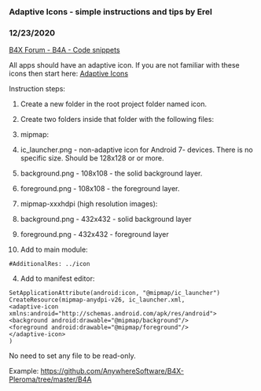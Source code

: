 ### Adaptive Icons - simple instructions and tips by Erel
### 12/23/2020
[B4X Forum - B4A - Code snippets](https://www.b4x.com/android/forum/threads/123843/)

All apps should have an adaptive icon. If you are not familiar with these icons then start here: [Adaptive Icons](https://www.b4x.com/android/forum/threads/95244/#content)   
  
Instruction steps:  

1. Create a new folder in the root project folder named icon.
2. Create two folders inside that folder with the following files:

1. mipmap:

1. ic\_launcher.png - non-adaptive icon for Android 7- devices. There is no specific size. Should be 128x128 or or more.
2. background.png - 108x108 - the solid background layer.
3. foreground.png - 108x108 - the foreground layer.

2. mipmap-xxxhdpi (high resolution images):

1. background.png - 432x432 - solid background layer
2. foreground.png - 432x432 - foreground layer

3. Add to main module:

```B4X
#AdditionalRes: ../icon
```

4. Add to manifest editor:

```B4X
SetApplicationAttribute(android:icon, "@mipmap/ic_launcher")  
CreateResource(mipmap-anydpi-v26, ic_launcher.xml,  
<adaptive-icon xmlns:android="http://schemas.android.com/apk/res/android">  
<background android:drawable="@mipmap/background"/>  
<foreground android:drawable="@mipmap/foreground"/>  
</adaptive-icon>  
)
```


No need to set any file to be read-only.  
  
Example: <https://github.com/AnywhereSoftware/B4X-Pleroma/tree/master/B4A>